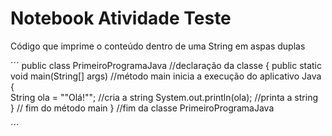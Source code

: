 # Notebook Atividade Teste
Código que imprime o conteúdo dentro de uma String em aspas duplas

´´´
public class PrimeiroProgramaJava //declaração da classe
{
  public static void main(String[] args) //método main inicia a execução do aplicativo Java
{     
     	String ola = "\"Olá!\""; //cria a string
      System.out.println(ola); //printa a string  
  } // fim do método main
} //fim da classe PrimeiroProgramaJava

´´´
